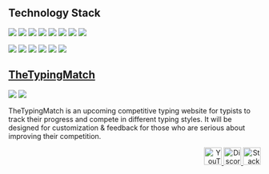 ## Technology Stack
[![](https://img.shields.io/badge/javascript%20-%23323330.svg?&style=flat-square&logo=javascript&logoColor=%23F7DF1E)](https://www.google.com/search?q=javascript)
[![](https://img.shields.io/badge/typescript%20-%23007ACC.svg?&style=flat-square&logo=typescript&logoColor=white)](https://www.google.com/search?q=typescript)
[![](https://img.shields.io/badge/node.js%20-%2343853D.svg?&style=flat-square&logo=node.js&logoColor=white)](https://www.google.com/search?q=nodejs)
[![](https://img.shields.io/badge/python%20-%2314354C.svg?&style=flat-square&logo=python&logoColor=white)](https://www.google.com/search?q=pythonlang)
[![](https://img.shields.io/badge/rust-%23000000.svg?&style=flat-square&logo=rust&logoColor=white)](https://www.google.com/search?q=rustlang)
[![](https://img.shields.io/badge/java-%23ED8B00.svg?&style=flat-square&logo=java&logoColor=white)](https://www.google.com/search?q=java)
[![](https://img.shields.io/badge/html5%20-%23E34F26.svg?&style=flat-square&logo=html5&logoColor=white)](https://www.google.com/search?q=html5)
[![](https://img.shields.io/badge/css3%20-%231572B6.svg?&style=flat-square&logo=css3&logoColor=white)](https://www.google.com/search?q=css3)

[![](https://img.shields.io/badge/react%20-%2320232a.svg?&style=flat-square&logo=react&logoColor=%2361DAFB)](https://www.google.com/search?q=reactjs)
[![](https://img.shields.io/badge/redux%20-%23593d88.svg?&style=flat-square&logo=redux&logoColor=white)](https://www.google.com/search?q=react%20redux)
[![](https://img.shields.io/badge/express.js%20-%23404d59.svg?&style=flat-square)](https://www.google.com/search?q=express)
[![](https://img.shields.io/badge/Deno-36454f?&style=flat-square&logo=deno&logoColor=white)](https://www.google.com/search?q=deno)
[![](https://img.shields.io/badge/MongoDB-%234ea94b.svg?&style=flat-square&logo=mongodb&logoColor=white)](https://www.google.com/search?q=mongodb)
[![](https://img.shields.io/badge/mysql-%2300f.svg?&style=flat-square&logo=mysql&logoColor=white)](https://www.google.com/search?q=mysql)

## [TheTypingMatch](https://github.com/TheTypingMatch)
![](https://img.shields.io/discord/650827847941881860?logo=discord&color=7289DA&style=flat-square)
![](https://img.shields.io/website?url=http%3A%2F%2Fthetypingmatch.com&color=c82846&style=flat-square)

TheTypingMatch is an upcoming competitive typing website for typists to track their progress and compete in different typing styles. It will be designed for customization & feedback for those who are serious about improving their competition.

<p align="right">
  <a href="https://www.youtube.com/channel/UCpv2tyHoB6x5-Lb03xMYeCg">
    <img width="35" alt="YouTube" src="https://i.pinimg.com/originals/37/17/bd/3717bd3e3e6f2c23a8635eb76c37140c.png">
  </a>
  <a href="https://discord.gg/RYe7VvUGYM">
    <img width="35" alt="Discord" src="https://discord.com/assets/41484d92c876f76b20c7f746221e8151.svg">
  </a>
  <a href="https://stackoverflow.com/users/11364754/lesirh">
    <img width="35" alt="Stack Overflow" src="https://icons.veryicon.com/png/o/brands/logo-1/stack-overflow-line-1.png">
  </a>
</p>
